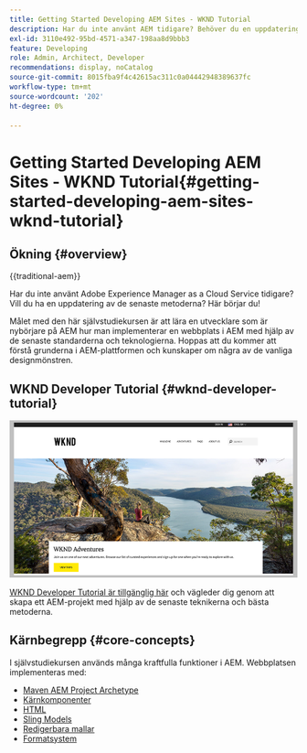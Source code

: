 ```yaml
---
title: Getting Started Developing AEM Sites - WKND Tutorial
description: Har du inte använt AEM tidigare? Behöver du en uppdatering av bästa praxis? Här börjar du! Målet med den här självstudiekursen är att lära en utvecklare som är nybörjare på AEM hur man implementerar en webbplats i AEM med hjälp av de senaste standarderna och teknologierna.
exl-id: 3110e492-95bd-4571-a347-198aa8d9bbb3
feature: Developing
role: Admin, Architect, Developer
recommendations: display, noCatalog
source-git-commit: 8015fba9f4c42615ac311c0a04442948389637fc
workflow-type: tm+mt
source-wordcount: '202'
ht-degree: 0%

---
```



# Getting Started Developing AEM Sites - WKND Tutorial{#getting-started-developing-aem-sites-wknd-tutorial}

## Ökning {#overview}

{{traditional-aem}}

Har du inte använt Adobe Experience Manager as a Cloud Service tidigare? Vill du ha en uppdatering av de senaste metoderna? Här börjar du!

Målet med den här självstudiekursen är att lära en utvecklare som är nybörjare på AEM hur man implementerar en webbplats i AEM med hjälp av de senaste standarderna och teknologierna. Hoppas att du kommer att förstå grunderna i AEM-plattformen och kunskaper om några av de vanliga designmönstren.

## WKND Developer Tutorial {#wknd-developer-tutorial}

![WKND](assets/wknd-tutorial-homepage.png)

[WKND Developer Tutorial är tillgänglig här](https://experienceleague.adobe.com/docs/experience-manager-learn/getting-started-wknd-tutorial-develop/overview.html?lang=sv-SE) och vägleder dig genom att skapa ett AEM-projekt med hjälp av de senaste teknikerna och bästa metoderna.

## Kärnbegrepp {#core-concepts}

I självstudiekursen används många kraftfulla funktioner i AEM. Webbplatsen implementeras med:

* [Maven AEM Project Archetype](https://experienceleague.adobe.com/docs/experience-manager-core-components/using/developing/archetype/overview.html?lang=sv-SE)
* [Kärnkomponenter](https://experienceleague.adobe.com/docs/experience-manager-core-components/using/introduction.html?lang=sv-SE)
* [HTML](https://experienceleague.adobe.com/docs/experience-manager-htl/using/getting-started/getting-started.html?lang=sv-SE)
* [Sling Models](https://sling.apache.org/documentation/bundles/models.html)
* [Redigerbara mallar](https://experienceleague.adobe.com/docs/experience-manager-learn/sites/page-authoring/template-editor-feature-video-use.html?lang=sv-SE)
* [Formatsystem](https://experienceleague.adobe.com/docs/experience-manager-learn/sites/page-authoring/style-system-feature-video-use.html?lang=sv-SE)
